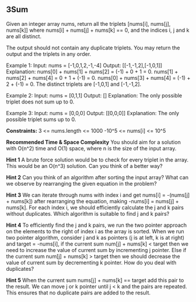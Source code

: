 ## 3Sum

Given an integer array nums, return all the triplets [nums[i], nums[j], nums[k]] where nums[i] + nums[j] + nums[k] == 0, and the indices i, j and k are all distinct.

The output should not contain any duplicate triplets. You may return the output and the triplets in any order.

Example 1:
Input: nums = [-1,0,1,2,-1,-4]
Output: [[-1,-1,2],[-1,0,1]]
Explanation:
nums[0] + nums[1] + nums[2] = (-1) + 0 + 1 = 0.
nums[1] + nums[2] + nums[4] = 0 + 1 + (-1) = 0.
nums[0] + nums[3] + nums[4] = (-1) + 2 + (-1) = 0.
The distinct triplets are [-1,0,1] and [-1,-1,2].

Example 2:
Input: nums = [0,1,1]
Output: []
Explanation: The only possible triplet does not sum up to 0.

Example 3:
Input: nums = [0,0,0]
Output: [[0,0,0]]
Explanation: The only possible triplet sums up to 0.

**Constraints:**
3 <= nums.length <= 1000
-10^5 <= nums[i] <= 10^5


**Recommended Time & Space Complexity**
You should aim for a solution with O(n^2) time and O(1) space, where n is the size of the input array.

**Hint 1**
A brute force solution would be to check for every triplet in the array. This would be an O(n^3) solution. Can you think of a better way?

**Hint 2**
Can you think of an algorithm after sorting the input array? What can we observe by rearranging the given equation in the problem?

**Hint 3**
We can iterate through nums with index i and get nums[i] = -(nums[j] + nums[k]) after rearranging the equation, making -nums[i] = nums[j] + nums[k]. For each index i, we should efficiently calculate the j and k pairs without duplicates. Which algorithm is suitable to find j and k pairs?

**Hint 4**
To efficiently find the j and k pairs, we run the two pointer approach on the elements to the right of index i as the array is sorted. When we run two pointer algorithm, consider j and k as pointers (j is at left, k is at right) and target = -nums[i], if the current sum num[j] + nums[k] < target then we need to increase the value of current sum by incrementing j pointer. Else if the current sum num[j] + nums[k] > target then we should decrease the value of current sum by decrementing k pointer. How do you deal with duplicates?

**Hint 5**
When the current sum nums[j] + nums[k] == target add this pair to the result. We can move j or k pointer until j < k and the pairs are repeated. This ensures that no duplicate pairs are added to the result.

